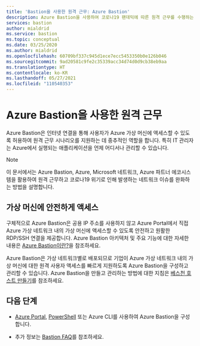 ```yaml
---
title: 'Bastion을 사용한 원격 근무: Azure Bastion'
description: Azure Bastion을 사용하여 코로나19 팬데믹에 따른 원격 근무를 수행하는 방법을 알아봅니다.
services: bastion
author: mialdrid
ms.service: bastion
ms.topic: conceptual
ms.date: 03/25/2020
ms.author: mialdrid
ms.openlocfilehash: 60709bf337c945d1ece7ecc5453350b0e126b046
ms.sourcegitcommit: 9ad20581c9fe2c35339acc34d74d0d9cb38eb9aa
ms.translationtype: HT
ms.contentlocale: ko-KR
ms.lasthandoff: 05/27/2021
ms.locfileid: "110540353"
---
```

# <a name="working-remotely-using-azure-bastion"></a>Azure Bastion을 사용한 원격 근무

Azure Bastion은 인터넷 연결을 통해 사용자가 Azure 가상 머신에 액세스할 수 있도록 허용하여 원격 근무 시나리오를 지원하는 데 중추적인 역할을 합니다. 특히 IT 관리자는 Azure에서 실행되는 애플리케이션을 언제 어디서나 관리할 수 있습니다.

>[!NOTE]
>이 문서에서는 Azure Bastion, Azure, Microsoft 네트워크, Azure 파트너 에코시스템을 활용하여 원격 근무하고 코로나19 위기로 인해 발생하는 네트워크 이슈를 완화하는 방법을 설명합니다.
>

## <a name="securely-access-virtual-machines"></a>가상 머신에 안전하게 액세스

구체적으로 Azure Bastion은 공용 IP 주소를 사용하지 않고 Azure Portal에서 직접 Azure 가상 네트워크 내의 가상 머신에 액세스할 수 있도록 안전하고 원활한 RDP/SSH 연결을 제공합니다. Azure Bastion 아키텍처 및 주요 기능에 대한 자세한 내용은 [Azure Bastion이란?](bastion-overview.md)을 참조하세요.

Azure Bastion은 가상 네트워크별로 배포되므로 기업이 Azure 가상 네트워크 내의 가상 머신에 대한 원격 사용자 액세스를 빠르게 지원하도록 Azure Bastion을 구성하고 관리할 수 있습니다. Azure Bastion을 만들고 관리하는 방법에 대한 지침은 [베스천 호스트 만들기](./tutorial-create-host-portal.md)를 참조하세요.

## <a name="next-steps"></a>다음 단계

* [Azure Portal](./tutorial-create-host-portal.md), [PowerShell](bastion-create-host-powershell.md) 또는 Azure CLI를 사용하여 Azure Bastion을 구성합니다.

* 추가 정보는 [Bastion FAQ](bastion-faq.md)를 참조하세요.
